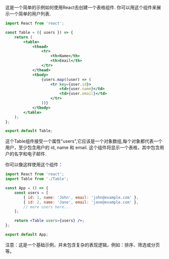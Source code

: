 这是一个简单的示例如何使用React去创建一个表格组件. 你可以用这个组件来展示一个简单的用户列表.

```jsx
import React from 'react';

const Table = ({ users }) => {
    return (
        <table>
            <thead>
                <tr>
                    <th>Name</th>
                    <th>Email</th>
                </tr>
            </thead>
            <tbody>
                {users.map((user) => (
                    <tr key={user.id}>
                        <td>{user.name}</td>
                        <td>{user.email}</td>
                    </tr>
                ))}
            </tbody>
        </table>
    );
};

export default Table;
```

这个Table组件接受一个属性"users",它应该是一个对象数组,每个对象都代表一个用户，至少包含用户的 id, name 和 email. 这个组件将显示一个表格，其中包含用户的名字和电子邮件.

你可以像这样使用这个组件：

```jsx
import React from 'react';
import Table from './Table';

const App = () => {
    const users = [
        { id: 1, name: 'John', email: 'john@example.com' },
        { id: 2, name: 'Jane', email: 'jane@example.com' },
        // more users here...
    ];

    return <Table users={users} />;
};

export default App;
```

注意：这是一个基础示例，并未包含复杂的表现逻辑，例如：排序、筛选或分页等。